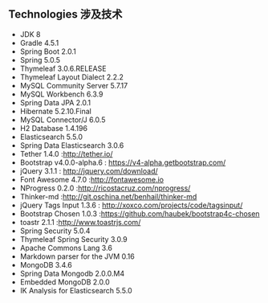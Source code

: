 
## Technologies 涉及技术


* JDK 8
* Gradle 4.5.1
* Spring Boot 2.0.1
* Spring 5.0.5
* Thymeleaf 3.0.6.RELEASE
* Thymeleaf Layout Dialect 2.2.2
* MySQL Community Server 5.7.17
* MySQL Workbench 6.3.9
* Spring Data JPA 2.0.1
* Hibernate 5.2.10.Final
* MySQL Connector/J 6.0.5
* H2 Database 1.4.196
* Elasticsearch 5.5.0
* Spring Data Elasticsearch 3.0.6
* Tether 1.4.0 :<http://tether.io/>
* Bootstrap v4.0.0-alpha.6 : <https://v4-alpha.getbootstrap.com/>
* jQuery 3.1.1 : <http://jquery.com/download/>
* Font Awesome 4.7.0 :<http://fontawesome.io>
* NProgress 0.2.0 :<http://ricostacruz.com/nprogress/>
* Thinker-md :<http://git.oschina.net/benhail/thinker-md>
* jQuery Tags Input 1.3.6 : <http://xoxco.com/projects/code/tagsinput/>
* Bootstrap Chosen 1.0.3 :<https://github.com/haubek/bootstrap4c-chosen>
* toastr 2.1.1 :<http://www.toastrjs.com/> 
* Spring Security 5.0.4
* Thymeleaf Spring Security 3.0.9
* Apache Commons Lang 3.6
* Markdown parser for the JVM 0.16  
* MongoDB 3.4.6
* Spring Data Mongodb 2.0.0.M4
* Embedded MongoDB 2.0.0
* IK Analysis for Elasticsearch 5.5.0


